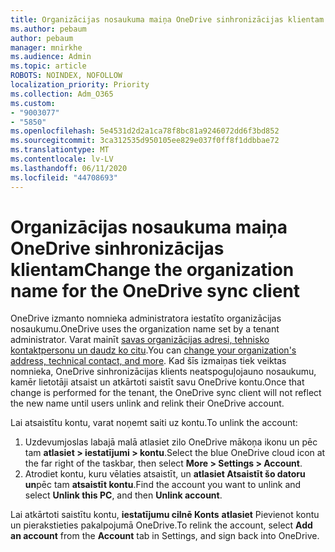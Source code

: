 ```yaml
---
title: Organizācijas nosaukuma maiņa OneDrive sinhronizācijas klientam
ms.author: pebaum
author: pebaum
manager: mnirkhe
ms.audience: Admin
ms.topic: article
ROBOTS: NOINDEX, NOFOLLOW
localization_priority: Priority
ms.collection: Adm_O365
ms.custom:
- "9003077"
- "5850"
ms.openlocfilehash: 5e4531d2d2a1ca78f8bc81a9246072dd6f3bd852
ms.sourcegitcommit: 3ca312535d950105ee829e037f0ff8f1ddbbae72
ms.translationtype: MT
ms.contentlocale: lv-LV
ms.lasthandoff: 06/11/2020
ms.locfileid: "44708693"
---
```

# <a name="change-the-organization-name-for-the-onedrive-sync-client"></a><span data-ttu-id="22076-102">Organizācijas nosaukuma maiņa OneDrive sinhronizācijas klientam</span><span class="sxs-lookup"><span data-stu-id="22076-102">Change the organization name for the OneDrive sync client</span></span>

<span data-ttu-id="22076-103">OneDrive izmanto nomnieka administratora iestatīto organizācijas nosaukumu.</span><span class="sxs-lookup"><span data-stu-id="22076-103">OneDrive uses the organization name set by a tenant administrator.</span></span>  <span data-ttu-id="22076-104">Varat mainīt [savas organizācijas adresi, tehnisko kontaktpersonu un daudz ko citu](https://docs.microsoft.com/microsoft-365/admin/manage/change-address-contact-and-more).</span><span class="sxs-lookup"><span data-stu-id="22076-104">You can [change your organization's address, technical contact, and more](https://docs.microsoft.com/microsoft-365/admin/manage/change-address-contact-and-more).</span></span> <span data-ttu-id="22076-105">Kad šīs izmaiņas tiek veiktas nomnieka, OneDrive sinhronizācijas klients neatspoguļojauno nosaukumu, kamēr lietotāji atsaist un atkārtoti saistīt savu OneDrive kontu.</span><span class="sxs-lookup"><span data-stu-id="22076-105">Once that change is performed for the tenant, the OneDrive sync client will not reflect the new name until users unlink and relink their OneDrive account.</span></span>

<span data-ttu-id="22076-106">Lai atsaistītu kontu, varat noņemt saiti uz kontu.</span><span class="sxs-lookup"><span data-stu-id="22076-106">To unlink the account:</span></span>

1. <span data-ttu-id="22076-107">Uzdevumjoslas labajā malā atlasiet zilo OneDrive mākoņa ikonu un pēc tam **atlasiet > iestatījumi > kontu**.</span><span class="sxs-lookup"><span data-stu-id="22076-107">Select the blue OneDrive cloud icon at the far right of the taskbar, then select  **More > Settings > Account**.</span></span>
2. <span data-ttu-id="22076-108">Atrodiet kontu, kuru vēlaties atsaistīt, un **atlasiet Atsaistīt šo datoru un**pēc tam **atsaistīt kontu**.</span><span class="sxs-lookup"><span data-stu-id="22076-108">Find the account you want to unlink and select  **Unlink this PC**, and then  **Unlink account**.</span></span>

<span data-ttu-id="22076-109">Lai atkārtoti saistītu kontu, **iestatījumu cilnē Konts** **atlasiet** Pievienot kontu un pierakstieties pakalpojumā OneDrive.</span><span class="sxs-lookup"><span data-stu-id="22076-109">To relink the account, select  **Add an account** from the  **Account** tab in Settings, and sign back into OneDrive.</span></span>